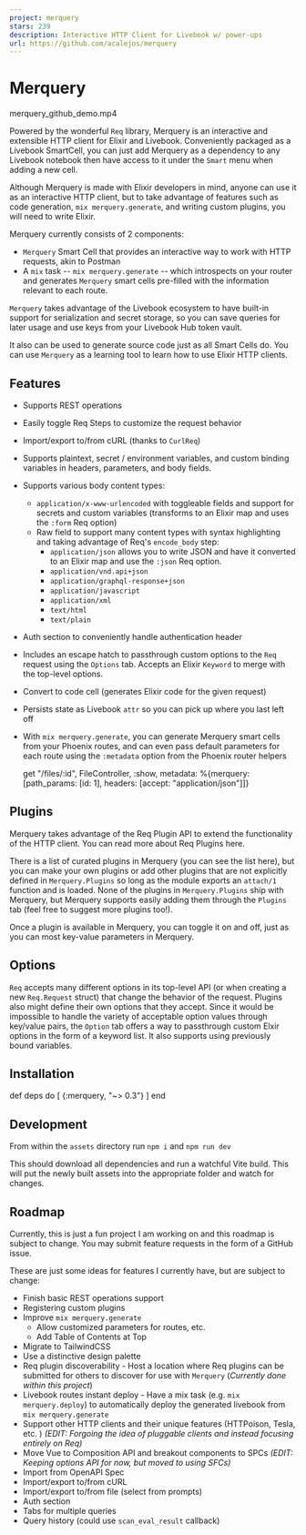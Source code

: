 ```yaml
---
project: merquery
stars: 239
description: Interactive HTTP Client for Livebook w/ power-ups
url: https://github.com/acalejos/merquery
---
```


Merquery
========

merquery\_github\_demo.mp4

Powered by the wonderful `Req` library, Merquery is an interactive and extensible HTTP client for Elixir and Livebook. Conveniently packaged as a Livebook SmartCell, you can just add Merquery as a dependency to any Livebook notebook then have access to it under the `Smart` menu when adding a new cell.

Although Merquery is made with Elixir developers in mind, anyone can use it as an interactive HTTP client, but to take advantage of features such as code generation, `mix merquery.generate`, and writing custom plugins, you will need to write Elixir.

Merquery currently consists of 2 components:

-   `Merquery` Smart Cell that provides an interactive way to work with HTTP requests, akin to Postman
-   A `mix` task -- `mix merquery.generate` -- which introspects on your router and generates `Merquery` smart cells pre-filled with the information relevant to each route.

`Merquery` takes advantage of the Livebook ecosystem to have built-in support for serialization and secret storage, so you can save queries for later usage and use keys from your Livebook Hub token vault.

It also can be used to generate source code just as all Smart Cells do. You can use `Merquery` as a learning tool to learn how to use Elixir HTTP clients.

Features
--------

-   Supports REST operations
    
-   Easily toggle Req Steps to customize the request behavior
    
-   Import/export to/from cURL (thanks to `CurlReq`)
    
-   Supports plaintext, secret / environment variables, and custom binding variables in headers, parameters, and body fields.
    
-   Supports various body content types:
    
    -   `application/x-www-urlencoded` with toggleable fields and support for secrets and custom variables (transforms to an Elixir map and uses the `:form` Req option)
    -   Raw field to support many content types with syntax highlighting and taking advantage of Req's `encode_body` step:
        -   `application/json` allows you to write JSON and have it converted to an Elixir map and use the `:json` Req option.
        -   `application/vnd.api+json`
        -   `application/graphql-response+json`
        -   `application/javascript`
        -   `application/xml`
        -   `text/html`
        -   `text/plain`
-   Auth section to conveniently handle authentication header
    
-   Includes an escape hatch to passthrough custom options to the `Req` request using the `Options` tab. Accepts an Elixir `Keyword` to merge with the top-level options.
    
-   Convert to code cell (generates Elixir code for the given request)
    
-   Persists state as Livebook `attr` so you can pick up where you last left off
    
-   With `mix merquery.generate`, you can generate Merquery smart cells from your Phoenix routes, and can even pass default parameters for each route using the `:metadata` option from the Phoenix router helpers
    
    get "/files/:id", FileController, :show, metadata: %{merquery: \[path\_params: \[id: 1\], headers: \[accept: "application/json"\]\]}
    

Plugins
-------

Merquery takes advantage of the Req Plugin API to extend the functionality of the HTTP client. You can read more about Req Plugins here.

There is a list of curated plugins in Merquery (you can see the list here), but you can make your own plugins or add other plugins that are not explicitly defined in `Merquery.Plugins` so long as the module exports an `attach/1` function and is loaded. None of the plugins in `Merquery.Plugins` ship with Merquery, but Merquery supports easily adding them through the `Plugins` tab (feel free to suggest more plugins too!).

Once a plugin is available in Merquery, you can toggle it on and off, just as you can most key-value parameters in Merquery.

Options
-------

`Req` accepts many different options in its top-level API (or when creating a new `Req.Request` struct) that change the behavior of the request. Plugins also might define their own options that they accept. Since it would be impossible to handle the variety of acceptable option values through key/value pairs, the `Option` tab offers a way to passthrough custom Elxir options in the form of a keyword list. It also supports using previously bound variables.

Installation
------------

def deps do
  \[
    {:merquery, "~> 0.3"}
  \]
end

Development
-----------

From within the `assets` directory run `npm i` and `npm run dev`

This should download all dependencies and run a watchful Vite build. This will put the newly built assets into the appropriate folder and watch for changes.

Roadmap
-------

Currently, this is just a fun project I am working on and this roadmap is subject to change. You may submit feature requests in the form of a GitHub issue.

These are just some ideas for features I currently have, but are subject to change:

-   Finish basic REST operations support
-   Registering custom plugins
-   Improve `mix merquery.generate`
    -   Allow customized parameters for routes, etc.
    -   Add Table of Contents at Top
-   Migrate to TailwindCSS
-   Use a distinctive design palette
-   Req plugin discoverability - Host a location where Req plugins can be submitted for others to discover for use with `Merquery` (_Currently done within this project_)
-   Livebook routes instant deploy - Have a mix task (e.g. `mix merquery.deploy`) to automatically deploy the generated livebook from `mix merquery.generate`
-   Support other HTTP clients and their unique features (HTTPoison, Tesla, etc. ) _(EDIT: Forgoing the idea of pluggable clients and instead focusing entirely on Req)_
-   Move Vue to Composition API and breakout components to SPCs _(EDIT: Keeping options API for now, but moved to using SFCs)_
-   Import from OpenAPI Spec
-   Import/export to/from cURL
-   Import/export to/from file (select from prompts)
-   Auth section
-   Tabs for multiple queries
-   Query history (could use `scan_eval_result` callback)
